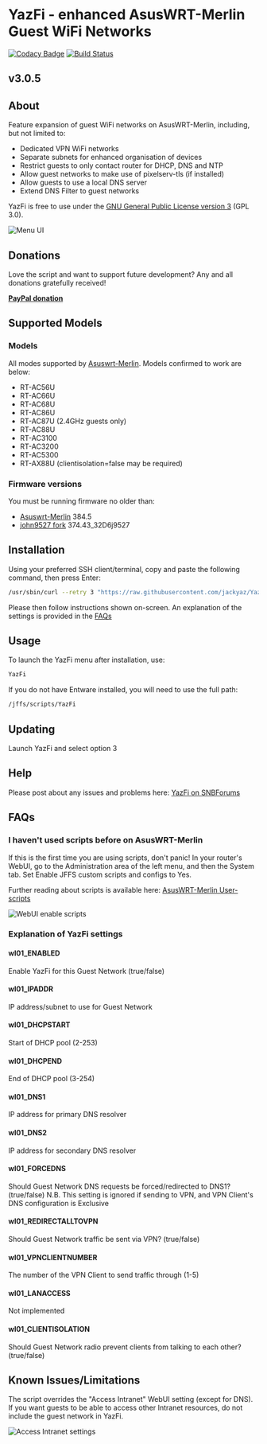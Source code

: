 # YazFi - enhanced AsusWRT-Merlin Guest WiFi Networks
[![Codacy Badge](https://api.codacy.com/project/badge/Grade/a2cf9bdec17b4b6f9b6e113f802be694)](https://app.codacy.com/app/jackyaz/YazFi?utm_source=github.com&utm_medium=referral&utm_content=jackyaz/YazFi&utm_campaign=Badge_Grade_Dashboard)
[![Build Status](https://travis-ci.com/jackyaz/YazFi.svg?branch=master)](https://travis-ci.com/jackyaz/YazFi)

## v3.0.5
## About
Feature expansion of guest WiFi networks on AsusWRT-Merlin, including, but not limited to:

*   Dedicated VPN WiFi networks
*   Separate subnets for enhanced organisation of devices
*   Restrict guests to only contact router for DHCP, DNS and NTP
*   Allow guest networks to make use of pixelserv-tls (if installed)
*   Allow guests to use a local DNS server
*   Extend DNS Filter to guest networks

YazFi is free to use under the [GNU General Public License version 3](https://opensource.org/licenses/GPL-3.0) (GPL 3.0).

![Menu UI](https://puu.sh/CNwF7/a095903835.png)

## Donations
Love the script and want to support future development? Any and all donations gratefully received!

[**PayPal donation**](https://www.paypal.com/cgi-bin/webscr?cmd=_s-xclick&hosted_button_id=JFQLSCWJJUGZ6)

## Supported Models
### Models
All modes supported by [Asuswrt-Merlin](https://asuswrt.lostrealm.ca/about). Models confirmed to work are below:
*   RT-AC56U
*   RT-AC66U
*   RT-AC68U
*   RT-AC86U
*   RT-AC87U (2.4GHz guests only)
*   RT-AC88U
*   RT-AC3100
*   RT-AC3200
*   RT-AC5300
*   RT-AX88U (clientisolation=false may be required)

### Firmware versions
You must be running firmware no older than:
*   [Asuswrt-Merlin](https://asuswrt.lostrealm.ca/) 384.5
*   [john9527 fork](https://www.snbforums.com/threads/fork-asuswrt-merlin-374-43-lts-releases-v37ea.18914/) 374.43_32D6j9527

## Installation
Using your preferred SSH client/terminal, copy and paste the following command, then press Enter:

```sh
/usr/sbin/curl --retry 3 "https://raw.githubusercontent.com/jackyaz/YazFi/master/YazFi.sh" -o "/jffs/scripts/YazFi" && chmod 0755 /jffs/scripts/YazFi && /jffs/scripts/YazFi install
```

Please then follow instructions shown on-screen. An explanation of the settings is provided in the [FAQs](#explanation-of-yazfi-settings)

## Usage
To launch the YazFi menu after installation, use:
```sh
YazFi
```

If you do not have Entware installed, you will need to use the full path:
```sh
/jffs/scripts/YazFi
```

## Updating
Launch YazFi and select option 3

## Help
Please post about any issues and problems here: [YazFi on SNBForums](https://www.snbforums.com/threads/yazfi-enhanced-asuswrt-merlin-guest-wifi-networks.45924/)

## FAQs
### I haven't used scripts before on AsusWRT-Merlin
If this is the first time you are using scripts, don't panic! In your router's WebUI, go to the Administration area of the left menu, and then the System tab. Set Enable JFFS custom scripts and configs to Yes.

Further reading about scripts is available here: [AsusWRT-Merlin User-scripts](https://github.com/RMerl/asuswrt-merlin/wiki/User-scripts)

![WebUI enable scripts](https://puu.sh/A3wnG/00a43283ed.png)

### Explanation of YazFi settings
#### wl01_ENABLED
Enable YazFi for this Guest Network (true/false)

#### wl01_IPADDR
IP address/subnet to use for Guest Network

#### wl01_DHCPSTART
Start of DHCP pool (2-253)

#### wl01_DHCPEND
End of DHCP pool (3-254)

#### wl01_DNS1
IP address for primary DNS resolver

#### wl01_DNS2
IP address for secondary DNS resolver

#### wl01_FORCEDNS
Should Guest Network DNS requests be forced/redirected to DNS1? (true/false)
N.B. This setting is ignored if sending to VPN, and VPN Client's DNS configuration is Exclusive

#### wl01_REDIRECTALLTOVPN
Should Guest Network traffic be sent via VPN? (true/false)

#### wl01_VPNCLIENTNUMBER
The number of the VPN Client to send traffic through (1-5)

#### wl01_LANACCESS
Not implemented

#### wl01_CLIENTISOLATION
Should Guest Network radio prevent clients from talking to each other? (true/false)

## Known Issues/Limitations
The script overrides the "Access Intranet" WebUI setting (except for DNS). If you want guests to be able to access other Intranet resources, do not include the guest network in YazFi.

![Access Intranet settings](https://puu.sh/zYWp9/a5541ed706.png)
